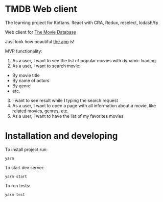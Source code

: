 # TMDB Web client
The learning project for Kottans. React with CRA, Redux, reselect, lodash/fp

Web client for [The Movie Database](https://www.themoviedb.org/documentation/api?language=en)

Just look how beautiful [the app](https://zonzujiro.github.io/tmbd-web-client/) is!

MVP functionality:

1. As a user, I want to see the list of popular movies with dynamic loading
2. As a user, I want to search movie:
* By movie title
* By name of actors
* By genre
* etc.
3. I want to see result while I typing the search request
4. As a user, I want to open a page with all information about a movie, like related movies, genres, etc.
5. As a user, I want to have the list of my favorites movies

# Installation and developing
To install project run:

`yarn`

To start dev server:

`yarn start`

To run tests:

`yarn test`

